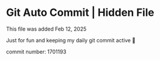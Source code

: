 # Git Auto Commit | Hidden File

This file was added Feb 12, 2025

Just for fun and keeping my daily git commit active 🤪

commit number: 1701193
